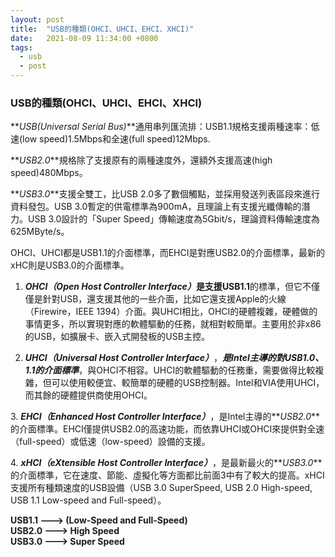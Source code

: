 ```yaml
---
layout: post
title:  "USB的種類(OHCI、UHCI、EHCI、XHCI)"
date:   2021-08-09 11:34:00 +0800
tags:
  - usb
  - post
---
```


### USB的種類(OHCI、UHCI、EHCI、XHCI)

**_USB(Universal Serial Bus)_**通用串列匯流排：USB1.1規格支援兩種速率：低速(low speed)1.5Mbps和全速(full speed)12Mbps.  

<!--more-->

**_USB2.0_**規格除了支援原有的兩種速度外，還額外支援高速(high speed)480Mbps。  

**_USB3.0_**支援全雙工，比USB 2.0多了數個觸點，並採用發送列表區段來進行資料發包。USB 3.0暫定的供電標準為900mA，且理論上有支援光纖傳輸的潛力。USB 3.0設計的「Super Speed」傳輸速度為5Gbit/s，理論資料傳輸速度為625MByte/s。  

OHCI、UHCI都是USB1.1的介面標準，而EHCI是對應USB2.0的介面標準，最新的xHC則是USB3.0的介面標準。  

1. **_OHCI（Open Host Controller Interface）_**是支援**USB1.1**的標準，但它不僅僅是針對USB，還支援其他的一些介面，比如它還支援Apple的火線（Firewire，IEEE 1394）介面。與UHCI相比，OHCI的硬體複雜，硬體做的事情更多，所以實現對應的軟體驅動的任務，就相對較簡單。主要用於非x86的USB，如擴展卡、嵌入式開發板的USB主控。  
  
2. **_UHCI（Universal Host Controller Interface）_**，**_是Intel主導的對USB1.0、1.1的介面標準_**，與OHCI不相容。UHCI的軟體驅動的任務重，需要做得比較複雜，但可以使用較便宜、較簡單的硬體的USB控制器。Intel和VIA使用UHCI，而其餘的硬體提供商使用OHCI。  

3\. **_EHCI（Enhanced Host Controller Interface）_**，是Intel主導的**_USB2.0_**的介面標準。EHCI僅提供USB2.0的高速功能，而依靠UHCI或OHCI來提供對全速（full-speed）或低速（low-speed）設備的支援。  

4\. **_xHCI（eXtensible Host Controller Interface）_**，是最新最火的**_USB3.0_**的介面標準，它在速度、節能、虛擬化等方面都比前面3中有了較大的提高。xHCI 支援所有種類速度的USB設備（USB 3.0 SuperSpeed, USB 2.0 High-speed, USB 1.1 Low-speed and Full-speed）。  

**USB1.1 ---> (Low-Speed and Full-Speed)**  
**USB2.0 ---> High Speed**  
**USB3.0 ---> Super Speed**

